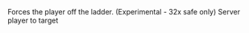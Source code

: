 <function name="ExitLadder" parent="HolyLib" type="libraryfunc">
	<description>
		Forces the player off the ladder.
		<note>
			(Experimental - 32x safe only)
		</note>
	</description>
	<realm>Server</realm>
	<args>
		<arg name="ply" type="Player">player to target</arg>
	</args>
</function>